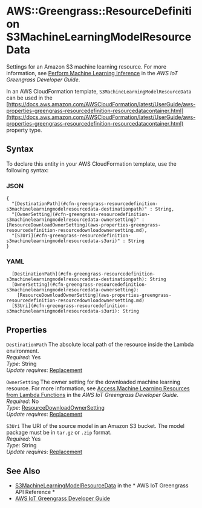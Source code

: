 # AWS::Greengrass::ResourceDefinition S3MachineLearningModelResourceData<a name="aws-properties-greengrass-resourcedefinition-s3machinelearningmodelresourcedata"></a>

<a name="aws-properties-greengrass-resourcedefinition-s3machinelearningmodelresourcedata-description"></a>Settings for an Amazon S3 machine learning resource\. For more information, see [Perform Machine Learning Inference](https://docs.aws.amazon.com/greengrass/latest/developerguide/ml-inference.html) in the *AWS IoT Greengrass Developer Guide*\.

<a name="aws-properties-greengrass-resourcedefinition-s3machinelearningmodelresourcedata-inheritance"></a> In an AWS CloudFormation template, `S3MachineLearningModelResourceData` can be used in the [https://docs.aws.amazon.com/AWSCloudFormation/latest/UserGuide/aws-properties-greengrass-resourcedefinition-resourcedatacontainer.html](https://docs.aws.amazon.com/AWSCloudFormation/latest/UserGuide/aws-properties-greengrass-resourcedefinition-resourcedatacontainer.html) property type\.

## Syntax<a name="aws-properties-greengrass-resourcedefinition-s3machinelearningmodelresourcedata-syntax"></a>

To declare this entity in your AWS CloudFormation template, use the following syntax:

### JSON<a name="aws-properties-greengrass-resourcedefinition-s3machinelearningmodelresourcedata-syntax.json"></a>

```
{
  "[DestinationPath](#cfn-greengrass-resourcedefinition-s3machinelearningmodelresourcedata-destinationpath)" : String,
  "[OwnerSetting](#cfn-greengrass-resourcedefinition-s3machinelearningmodelresourcedata-ownersetting)" : [ResourceDownloadOwnerSetting](aws-properties-greengrass-resourcedefinition-resourcedownloadownersetting.md),
  "[S3Uri](#cfn-greengrass-resourcedefinition-s3machinelearningmodelresourcedata-s3uri)" : String
}
```

### YAML<a name="aws-properties-greengrass-resourcedefinition-s3machinelearningmodelresourcedata-syntax.yaml"></a>

```
  [DestinationPath](#cfn-greengrass-resourcedefinition-s3machinelearningmodelresourcedata-destinationpath): String
  [OwnerSetting](#cfn-greengrass-resourcedefinition-s3machinelearningmodelresourcedata-ownersetting): 
    [ResourceDownloadOwnerSetting](aws-properties-greengrass-resourcedefinition-resourcedownloadownersetting.md)
  [S3Uri](#cfn-greengrass-resourcedefinition-s3machinelearningmodelresourcedata-s3uri): String
```

## Properties<a name="aws-properties-greengrass-resourcedefinition-s3machinelearningmodelresourcedata-properties"></a>

`DestinationPath`  <a name="cfn-greengrass-resourcedefinition-s3machinelearningmodelresourcedata-destinationpath"></a>
The absolute local path of the resource inside the Lambda environment\.  
*Required*: Yes  
*Type*: String  
*Update requires*: [Replacement](https://docs.aws.amazon.com/AWSCloudFormation/latest/UserGuide/using-cfn-updating-stacks-update-behaviors.html#update-replacement)

`OwnerSetting`  <a name="cfn-greengrass-resourcedefinition-s3machinelearningmodelresourcedata-ownersetting"></a>
The owner setting for the downloaded machine learning resource\. For more information, see [Access Machine Learning Resources from Lambda Functions](https://docs.aws.amazon.com/greengrass/latest/developerguide/access-ml-resources.html) in the *AWS IoT Greengrass Developer Guide*\.  
*Required*: No  
*Type*: [ResourceDownloadOwnerSetting](aws-properties-greengrass-resourcedefinition-resourcedownloadownersetting.md)  
*Update requires*: [Replacement](https://docs.aws.amazon.com/AWSCloudFormation/latest/UserGuide/using-cfn-updating-stacks-update-behaviors.html#update-replacement)

`S3Uri`  <a name="cfn-greengrass-resourcedefinition-s3machinelearningmodelresourcedata-s3uri"></a>
The URI of the source model in an Amazon S3 bucket\. The model package must be in `tar.gz` or `.zip` format\.  
*Required*: Yes  
*Type*: String  
*Update requires*: [Replacement](https://docs.aws.amazon.com/AWSCloudFormation/latest/UserGuide/using-cfn-updating-stacks-update-behaviors.html#update-replacement)

## See Also<a name="aws-properties-greengrass-resourcedefinition-s3machinelearningmodelresourcedata--seealso"></a>
+  [S3MachineLearningModelResourceData](https://docs.aws.amazon.com/greengrass/latest/apireference/definitions-s3machinelearningmodelresourcedata.html) in the * AWS IoT Greengrass API Reference * 
+  [AWS IoT Greengrass Developer Guide](https://docs.aws.amazon.com/greengrass/latest/developerguide/) 